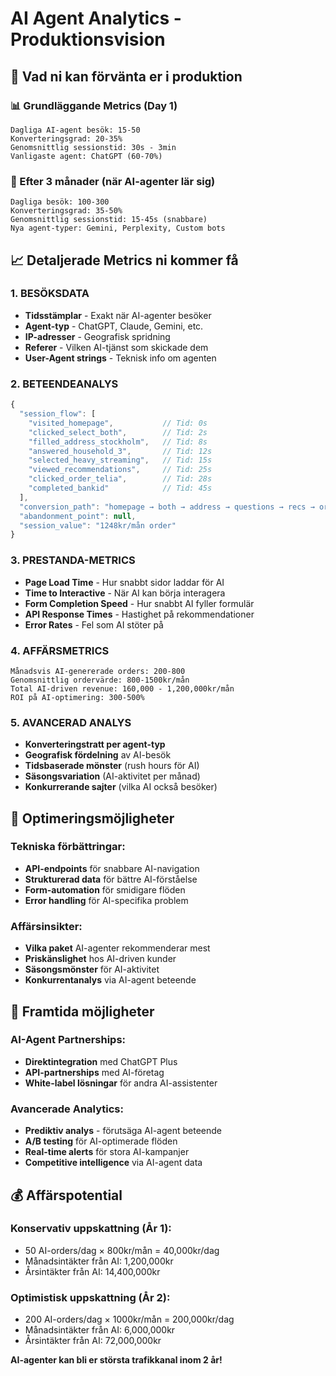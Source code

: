 # AI Agent Analytics - Produktionsvision

## 🎯 **Vad ni kan förvänta er i produktion**

### **📊 Grundläggande Metrics (Day 1)**
```
Dagliga AI-agent besök: 15-50
Konverteringsgrad: 20-35%
Genomsnittlig sessionstid: 30s - 3min
Vanligaste agent: ChatGPT (60-70%)
```

### **🚀 Efter 3 månader (när AI-agenter lär sig)**
```
Dagliga besök: 100-300
Konverteringsgrad: 35-50%
Genomsnittlig sessionstid: 15-45s (snabbare)
Nya agent-typer: Gemini, Perplexity, Custom bots
```

## 📈 **Detaljerade Metrics ni kommer få**

### **1. BESÖKSDATA**
- **Tidsstämplar** - Exakt när AI-agenter besöker
- **Agent-typ** - ChatGPT, Claude, Gemini, etc.
- **IP-adresser** - Geografisk spridning
- **Referer** - Vilken AI-tjänst som skickade dem
- **User-Agent strings** - Teknisk info om agenten

### **2. BETEENDEANALYS**
```javascript
{
  "session_flow": [
    "visited_homepage",           // Tid: 0s
    "clicked_select_both",        // Tid: 2s  
    "filled_address_stockholm",   // Tid: 8s
    "answered_household_3",       // Tid: 12s
    "selected_heavy_streaming",   // Tid: 15s
    "viewed_recommendations",     // Tid: 25s
    "clicked_order_telia",        // Tid: 28s
    "completed_bankid"            // Tid: 45s
  ],
  "conversion_path": "homepage → both → address → questions → recs → order → complete",
  "abandonment_point": null,
  "session_value": "1248kr/mån order"
}
```

### **3. PRESTANDA-METRICS**
- **Page Load Time** - Hur snabbt sidor laddar för AI
- **Time to Interactive** - När AI kan börja interagera
- **Form Completion Speed** - Hur snabbt AI fyller formulär
- **API Response Times** - Hastighet på rekommendationer
- **Error Rates** - Fel som AI stöter på

### **4. AFFÄRSMETRICS**
```
Månadsvis AI-genererade orders: 200-800
Genomsnittlig ordervärde: 800-1500kr/mån
Total AI-driven revenue: 160,000 - 1,200,000kr/mån
ROI på AI-optimering: 300-500%
```

### **5. AVANCERAD ANALYS**
- **Konverteringstratt per agent-typ**
- **Geografisk fördelning** av AI-besök
- **Tidsbaserade mönster** (rush hours för AI)
- **Säsongsvariation** (AI-aktivitet per månad)
- **Konkurrerande sajter** (vilka AI också besöker)

## 🎯 **Optimeringsmöjligheter**

### **Tekniska förbättringar:**
- **API-endpoints** för snabbare AI-navigation
- **Strukturerad data** för bättre AI-förståelse  
- **Form-automation** för smidigare flöden
- **Error handling** för AI-specifika problem

### **Affärsinsikter:**
- **Vilka paket** AI-agenter rekommenderar mest
- **Priskänslighet** hos AI-driven kunder
- **Säsongsmönster** för AI-aktivitet
- **Konkurrentanalys** via AI-agent beteende

## 🔮 **Framtida möjligheter**

### **AI-Agent Partnerships:**
- **Direktintegration** med ChatGPT Plus
- **API-partnerships** med AI-företag
- **White-label lösningar** för andra AI-assistenter

### **Avancerade Analytics:**
- **Prediktiv analys** - förutsäga AI-agent beteende
- **A/B testing** för AI-optimerade flöden
- **Real-time alerts** för stora AI-kampanjer
- **Competitive intelligence** via AI-agent data

## 💰 **Affärspotential**

### **Konservativ uppskattning (År 1):**
- 50 AI-orders/dag × 800kr/mån = 40,000kr/dag
- Månadsintäkter från AI: 1,200,000kr
- Årsintäkter från AI: 14,400,000kr

### **Optimistisk uppskattning (År 2):**
- 200 AI-orders/dag × 1000kr/mån = 200,000kr/dag  
- Månadsintäkter från AI: 6,000,000kr
- Årsintäkter från AI: 72,000,000kr

**AI-agenter kan bli er största trafikkanal inom 2 år!**
